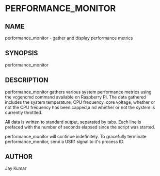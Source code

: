 # PERFORMANCE_MONITOR

## NAME

performance_monitor - gather and display performance metrics

## SYNOPSIS

performance_monitor

## DESCRIPTION

performance_monitor gathers various system performance metrics using the
vcgencmd command available on Raspberry Pi. The data gathered includes
the system temperature, CPU frequency, core voltage, whether or not the
CPU frequency has been capped,a nd whether or not the system is currently
throttled.

All data is written to standard output, separated by tabs. Each line is
prefaced with the number of seconds elapsed since the script was
started.

performance_monitor will continue indefinitely. To gracefully terminate
performance_monitor, send a USR1 signal to it's process ID.

## AUTHOR
Jay Kumar

